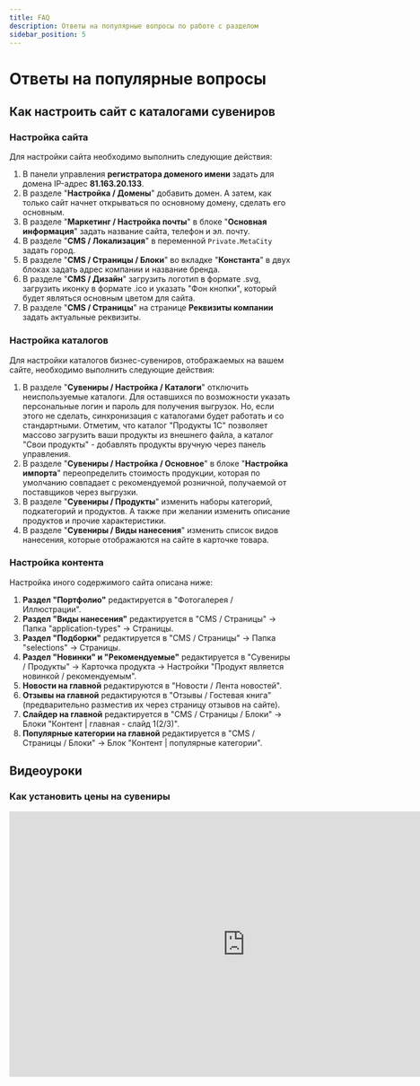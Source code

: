 ```yaml
---
title: FAQ
description: Ответы на популярные вопросы по работе с разделом
sidebar_position: 5
---
```


# Ответы на популярные вопросы

## Как настроить сайт с каталогами сувениров
### Настройка сайта
Для настройки сайта необходимо выполнить следующие действия:
1. В панели управления __регистратора доменого имени__ задать для домена IP-адрес __81.163.20.133__.
2. В разделе "__Настройка / Домены__" добавить домен. А затем, как только сайт начнет открываться по основному домену, сделать его основным. 
2. В разделе "__Маркетинг / Настройка почты__" в блоке "__Основная информация__" задать название сайта, телефон и эл. почту.
3. В разделе "__CMS / Локализация__" в переменной `Private.MetaCity` задать город.
4. В разделе "__CMS / Страницы / Блоки__" во вкладке "__Константа__" в двух блоках задать адрес компании и название бренда.
5. В разделе "__CMS / Дизайн__" загрузить логотип в формате .svg, загрузить иконку в формате .ico и указать "Фон кнопки", который будет являться основным цветом для сайта.
6. В разделе "__CMS / Страницы__" на странице __Реквизиты компании__ задать актуальные реквизиты.

### Настройка каталогов
Для настройки каталогов бизнес-сувениров, отображаемых на вашем сайте, необходимо выполнить следующие действия:
1. В разделе "__Сувениры / Настройка / Каталоги__" отключить неиспользуемые каталоги. Для оставшихся по возможности указать персональные логин и пароль для получения выгрузок. Но, если этого не сделать, синхронизация с каталогами будет работать и со стандартными. Отметим, что каталог "Продукты 1С" позволяет массово загрузить ваши продукты из внешнего файла, а каталог "Свои продукты" - добавлять продукты вручную через панель управления.
2. В разделе "__Сувениры / Настройка / Основное__" в блоке "__Настройка импорта__" переопределить стоимость продукции, которая по умолчанию совпадает с рекомендуемой розничной, получаемой от поставщиков через выгрузки.
3. В разделе "__Сувениры / Продукты__" изменить наборы категорий, подкатегорий и продуктов. А также при желании изменить описание продуктов и прочие характеристики.
4. В разделе "__Сувениры / Виды нанесения__" изменить список видов нанесения, которые отображаются на сайте в карточке товара.

### Настройка контента
Настройка иного содержимого сайта описана ниже:
1. __Раздел "Портфолио"__ редактируется в "Фотогалерея / Иллюстрации".
2. __Раздел "Виды нанесения"__ редактируется в "CMS / Страницы" → Папка "application-types" → Страницы.
3. __Раздел "Подборки"__ редактируется в "CMS / Страницы" → Папка "selections" → Страницы.
4. __Раздел "Новинки" и "Рекомендуемые"__ редактируется в "Сувениры / Продукты" → Карточка продукта → Настройки "Продукт является новинкой / рекомендуемым".
5. __Новости на главной__ редактируются в "Новости / Лента новостей".
6. __Отзывы на главной__ редактируются в "Отзывы / Гостевая книга" (предварительно разместив их через страницу отзывов на сайте).
7. __Слайдер на главной__ редактируется в "CMS / Страницы / Блоки" → Блоки "Контент | главная - слайд 1(2/3)".
8. __Популярные категории на главной__ редактируется в "CMS / Страницы / Блоки" → Блок "Контент | популярные категории".

## Видеоуроки
### Как установить цены на сувениры
<iframe width="840" height="473" src="https://www.youtube.com/embed/go2B5--GI9s?si=EAxKkei4T1AKRYqb" title="YouTube video player" frameborder="0" allow="accelerometer; autoplay; clipboard-write; encrypted-media; gyroscope; picture-in-picture; web-share" allowfullscreen></iframe>